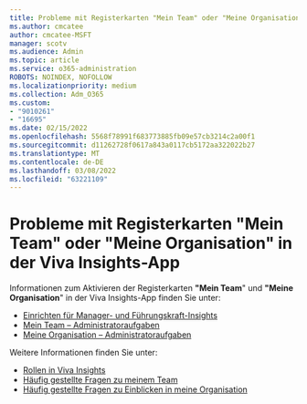 ```yaml
---
title: Probleme mit Registerkarten "Mein Team" oder "Meine Organisation" in der Viva Insights-App
ms.author: cmcatee
author: cmcatee-MSFT
manager: scotv
ms.audience: Admin
ms.topic: article
ms.service: o365-administration
ROBOTS: NOINDEX, NOFOLLOW
ms.localizationpriority: medium
ms.collection: Adm_O365
ms.custom:
- "9010261"
- "16695"
ms.date: 02/15/2022
ms.openlocfilehash: 5568f78991f683773885fb09e57cb3214c2a00f1
ms.sourcegitcommit: d11262728f0617a843a0117cb5172aa322022b27
ms.translationtype: MT
ms.contentlocale: de-DE
ms.lasthandoff: 03/08/2022
ms.locfileid: "63221109"
---
```

# <a name="my-team-or-my-organization-tabs-issues-in-viva-insights-app"></a>Probleme mit Registerkarten "Mein Team" oder "Meine Organisation" in der Viva Insights-App

Informationen zum Aktivieren der Registerkarten **"Mein Team**" und **"Meine Organisation**" in der Viva Insights-App finden Sie unter:

- [Einrichten für Manager- und Führungskraft-Insights](https://docs.microsoft.com/viva/insights/setup/ml-insights-setup)
- [Mein Team – Administratoraufgaben](https://docs.microsoft.com/viva/insights/use/myteam#admin-tasks)
- [Meine Organisation – Administratoraufgaben](https://docs.microsoft.com/viva/insights/use/viva-insights-my-org#admin-tasks)

Weitere Informationen finden Sie unter:

- [Rollen in Viva Insights](https://docs.microsoft.com/viva/insights/use/user-roles)
- [Häufig gestellte Fragen zu meinem Team](https://docs.microsoft.com/viva/insights/use/my-team-faq)
- [Häufig gestellte Fragen zu Einblicken in meine Organisation](https://docs.microsoft.com/viva/insights/use/myorg-faq)
